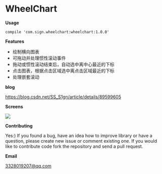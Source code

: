 # WheelChart
**Usage**

`compile 'com.sign.wheelchart:wheelchart:1.0.0'`

**Features** 
- 绘制横向图表  
- 可拖动并处理惯性滚动事件  
- 拖动或惯性滚动结束后，自动选中离中心最近的下标   
- 点击图表，根据点击区域选中离点击区域最近的下标  
- 处理嵌套滚动  

**blog**

https://blog.csdn.net/SS_S1gn/article/details/89599605

**Screens**

![](https://github.com/SilenceBurst/WheelChart/blob/master/gif/example.gif)

**Contributing**

Yes:) If you found a bug, have an idea how to improve library or have a question, please create new issue or comment existing one. If you would like to contribute code fork the repository and send a pull request.

**Email**

3328019207@qq.com
